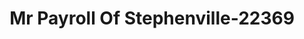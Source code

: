 ---
f_zip-code: 76401
f_state-code: TX
title: Mr Payroll Of Stephenville-22369
f_phone: 254-968-3545
f_city-only: Stephenville
f_address: 2610 West Washington Street Stephenville
f_location-unique-id: '22369'
slug: mr-payroll-of-stephenville-22369
updated-on: '2024-05-30T13:46:58.046Z'
created-on: '2024-05-30T13:36:59.803Z'
published-on: '2024-05-30T13:54:32.469Z'
f_city-state: cms/city/stephenville-tx.md
f_company: cms/company/mr-payroll-of-stephenville.md
f_state: cms/state/texas.md
layout: '[payday-loan].html'
tags: payday-loan
---